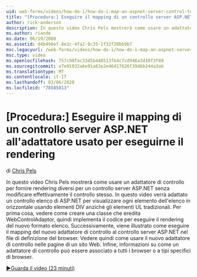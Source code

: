 ```yaml
---
uid: web-forms/videos/how-do-i/how-do-i-map-an-aspnet-server-control-to-the-adaptor-used-to-render-it
title: "[Procedura:] Eseguire il mapping di un controllo server ASP.NET all'adattatore usato per eseguirne il rendering | Microsoft Docs"
author: rick-anderson
description: In questo video Chris Pels mostrerà come usare un adattatore di controllo per fornire rendering diversi per un controllo server ASP.NET senza modificare effettivamente il...
ms.author: riande
ms.date: 06/19/2008
ms.assetid: d4b498ef-8e1c-4fa2-9c35-1f32f20bb9b7
msc.legacyurl: /web-forms/videos/how-do-i/how-do-i-map-an-aspnet-server-control-to-the-adaptor-used-to-render-it
msc.type: video
ms.openlocfilehash: 757c90fac3345b448513fb4c7cd946a3d10f3f89
ms.sourcegitcommit: e7e91932a6e91a63e2e46417626f39d6b244a3ab
ms.translationtype: MT
ms.contentlocale: it-IT
ms.lasthandoff: 03/06/2020
ms.locfileid: "78585813"
---
```

# <a name="how-do-i-map-an-aspnet-server-control-to-the-adaptor-used-to-render-it"></a>[Procedura:] Eseguire il mapping di un controllo server ASP.NET all'adattatore usato per eseguirne il rendering

di [Chris Pels](https://twitter.com/chrispels)

In questo video Chris Pels mostrerà come usare un adattatore di controllo per fornire rendering diversi per un controllo server ASP.NET senza modificare effettivamente il controllo stesso. In questo video verrà adattato un controllo elenco di ASP.NET per visualizzare ogni elemento dell'elenco in orizzontale usando elementi DIV anziché gli elementi UL tradizionali. Per prima cosa, vedere come creare una classe che eredita WebControlAdaptor, quindi implementa il codice per eseguire il rendering del nuovo formato elenco. Successivamente, viene illustrato come eseguire il mapping del nuovo adattatore di controllo al controllo server ASP.NET nel file di definizione del browser. Vedere quindi come usare il nuovo adattatore di controllo nelle pagine di un sito Web. Infine, informazioni su come un adattatore di controllo può essere associato a tutti i browser o a tipi specifici di browser.

[&#9654;Guarda il video (23 minuti)](https://channel9.msdn.com/Blogs/ASP-NET-Site-Videos/how-do-i-map-an-aspnet-server-control-to-the-adaptor-used-to-render-it)
